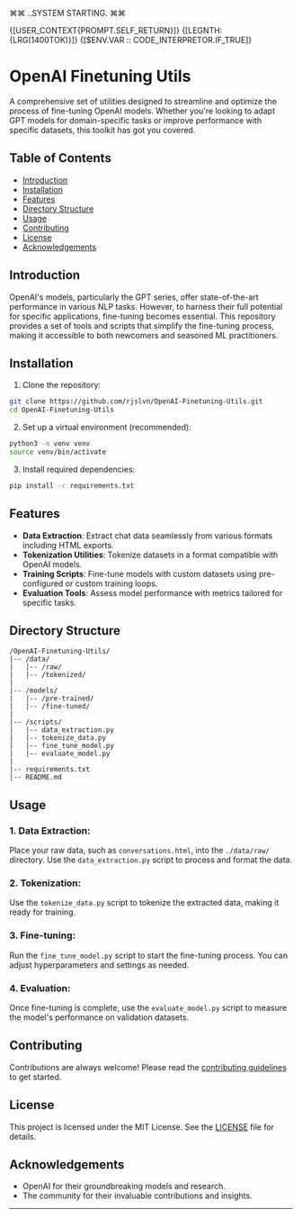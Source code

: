 ⌘⌘ ..SYSTEM STARTING. ⌘⌘

<init> {[USER_CONTEXT{PROMPT.SELF_RETURN}]}
<init> {[LEGNTH: {LRG(1400TOK)}]}
<init> {[$ENV.VAR :: CODE_INTERPRETOR.IF_TRUE]}

# OpenAI Finetuning Utils

A comprehensive set of utilities designed to streamline and optimize the process of fine-tuning OpenAI models. Whether you're looking to adapt GPT models for domain-specific tasks or improve performance with specific datasets, this toolkit has got you covered.

## Table of Contents
- [Introduction](#introduction)
- [Installation](#installation)
- [Features](#features)
- [Directory Structure](#directory-structure)
- [Usage](#usage)
- [Contributing](#contributing)
- [License](#license)
- [Acknowledgements](#acknowledgements)

## Introduction

OpenAI's models, particularly the GPT series, offer state-of-the-art performance in various NLP tasks. However, to harness their full potential for specific applications, fine-tuning becomes essential. This repository provides a set of tools and scripts that simplify the fine-tuning process, making it accessible to both newcomers and seasoned ML practitioners.

## Installation

1. Clone the repository:
```bash
git clone https://github.com/rjslvn/OpenAI-Finetuning-Utils.git
cd OpenAI-Finetuning-Utils
```

2. Set up a virtual environment (recommended):
```bash
python3 -m venv venv
source venv/bin/activate
```

3. Install required dependencies:
```bash
pip install -r requirements.txt
```

## Features

- **Data Extraction**: Extract chat data seamlessly from various formats including HTML exports.
- **Tokenization Utilities**: Tokenize datasets in a format compatible with OpenAI models.
- **Training Scripts**: Fine-tune models with custom datasets using pre-configured or custom training loops.
- **Evaluation Tools**: Assess model performance with metrics tailored for specific tasks.

## Directory Structure

```
/OpenAI-Finetuning-Utils/
|-- /data/
|   |-- /raw/
|   |-- /tokenized/
|
|-- /models/
|   |-- /pre-trained/
|   |-- /fine-tuned/
|
|-- /scripts/
|   |-- data_extraction.py
|   |-- tokenize_data.py
|   |-- fine_tune_model.py
|   |-- evaluate_model.py
|
|-- requirements.txt
|-- README.md
```

## Usage

### 1. Data Extraction:
Place your raw data, such as `conversations.html`, into the `./data/raw/` directory. Use the `data_extraction.py` script to process and format the data.

### 2. Tokenization:
Use the `tokenize_data.py` script to tokenize the extracted data, making it ready for training.

### 3. Fine-tuning:
Run the `fine_tune_model.py` script to start the fine-tuning process. You can adjust hyperparameters and settings as needed.

### 4. Evaluation:
Once fine-tuning is complete, use the `evaluate_model.py` script to measure the model's performance on validation datasets.

## Contributing

Contributions are always welcome! Please read the [contributing guidelines](CONTRIBUTING.md) to get started.

## License

This project is licensed under the MIT License. See the [LICENSE](LICENSE) file for details.

## Acknowledgements

- OpenAI for their groundbreaking models and research.
- The community for their invaluable contributions and insights.

---------------------------------------------
